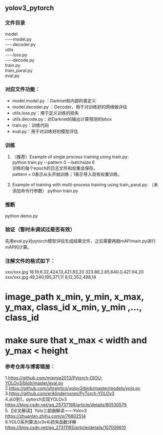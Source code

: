 ## yolov3_pytorch

### 文件目录

model\
----model.py\
----decoder.py\
utils\
----loss.py\
----decode.py\
train.py\
train_paral.py\
eval.py

### 对应文件功能：
- model.model.py ：Darknet和内部的类定义
- model.decoder.py ：Decoder，用于对训练好的网络做评估
- utils.loss.py：用于定义训练的损失
- utils.decode.py：对Darknet的输出计算预测的bbox
- train.py：训练代码
- eval.py：用于对训练好的模型评估

### 训练
1. （推荐）Example of single process training using train.py:\
python train.py --pattern 0 --batchsize 6 \
训练的每个epoch的日志文件和权重会保存。\
pattern = 0表示从头开始训练；1表示导入现有权重训练。

2. Example of training with multi-process training using train_paral.py: （未添加命令行参数）
python train.py 


### 推断
python demo.py

### 验证（暂时未调试过是否有效）
先用eval.py对pytorch模型评估生成结果文件，之后需要再跑mAP/main.py进行mAP的计算。

### 注解文件的格式如下：
xxx/xxx.jpg 18.19,6.32,424.13,421.83,20 323.86,2.65,640.0,421.94,20 
xxx/xxx.jpg 48,240,195,371,11 8,12,352,498,14 
# image_path x_min, y_min, x_max, y_max, class_id  x_min, y_min ,..., class_id 
# make sure that x_max < width and y_max < height

### 参考仓库与博客链接：
1.https://github.com/miemie2013/Pytorch-DIOU-YOLOv3/blob/master/eval.py
2.https://github.com/ultralytics/yolov3/blob/master/models/yolo.py \
3.https://github.com/eriklindernoren/PyTorch-YOLOv3 \
4.从0到1，pytorch实现YOLOv3 https://blog.csdn.net/qq_25737169/article/details/80530579 \
5.【论文解读】Yolo三部曲解读——Yolov3 https://zhuanlan.zhihu.com/p/76802514 \
6.YOLO系列算法(v3v4)损失函数详解 https://blog.csdn.net/qq_27311165/article/details/107008610

